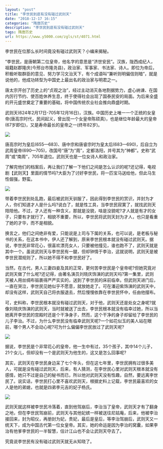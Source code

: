 ```yaml
---
layout: "post"
title: "李世民到底有没有碰过武则天"
date: "2018-12-17 16:15"
categories: "隋唐历史"
description: "李世民到底有没有碰过武则天"
tags: 隋唐历史
url: https://www.y5000.com/zgls/st/4071.html
---
```






李世民在位那么长时间竟没有碰过武则天？小编来揭秘。

“李世民，是唐朝第二位皇帝，他名字的意思是“济世安民”。汉族，陇西成纪人，祖籍赵郡隆庆(今邢台市隆尧县)，政治家、军事家、书法家、诗人。即位为帝后，积极听取群臣的意见、努力学习文治天下，有个成语叫“兼听则明偏信则暗”，就是说他的，他成功转型为中国史上最出名的政治家与明君之一。

唐太宗开创了历史上的“贞观之治”，经过主动消灭各地割据势力，虚心纳谏、在国内厉行节约、使百姓休养生息，终于使得社会出现了国泰民安的局面。为后来全盛的开元盛世奠定了重要的基础，将中国传统农业社会推向鼎盛时期。

武则天(624年2月17日-705年12月16日)，汉族。中国历史上唯一一个正统的女皇帝(唐高宗时代，民间起义，曾出现一个女皇帝陈硕真)，也是继位年龄最大的皇帝(67岁即位)，又是寿命最长的皇帝之一(终年82岁)。

![](https://img.y5000.com/uploads/allimg/161028/153UUT0-0.jpg)

唐高宗时为皇后(655—683)、唐中宗和唐睿宗时为皇太后(683—690)，后自立为武周皇帝(690—705)，改国号“唐”为“周”，定都洛阳，并号其为“神都”。史称“武周”或“南周”，705年退位。武则天也是一位女诗人和政治家。

了解完他们的档案后，再让我们了解一下他们之间是怎么认识的呢?还记得，电视剧【武则天】里面的情节吗?大臣为了讨好李世民，将一匹宝马送给他，但此马生性倔强，野蛮。

![](https://img.y5000.com/uploads/allimg/161028/153UW0B-1.jpg)

带着李世民到处乱跑，最后被武则天驯服了，因此得到李世民的赏识，并封为才人，你们知道才人是什么吗?说白了，就是性工具，当李世民寂寞了，就找武则天陪陪他。不过，才人还有一种含义，那就是没貌，啥是没貌呢?才人就是有才的女子，只要有才就行了，相貌不重要，所以，李世民将武则天封为才人，也只是看重了她的才华，而不是相貌。

换言之，他们之间绝非有爱，只能说是上司与下属的关系，也可以说，是老板与秘书的关系，在这本书中，伊人还了解到，原来李世民根本就没有碰过武则天。据说，李世民非常花心，很喜欢漂亮女人，只要被他撞见，谁也跑不了，武则天就是其中一个。虽说武则天与李世民有一腿，但却钟情于李治，这就说明，武则天是被李世民潜规则了，所以她不得不和李世民好了。

当然，在古代，男人三妻四妾及其的正常，更何苦李世民是个皇帝呢?但她究竟对武则天做了什么呢?还记得，由著名演员刘晓庆饰演的武则天吗?第一集里，武则天被人用丝绸布锻裹得严严实实的，送到了李世民的床前临幸。但武则天进门后，一直在哭泣，李世民见她似乎不愿意，就放她走了。可在潘迎紫饰演的武则天中，却没有这样，武则天自己将衣服退去，然后慢慢依靠在李世民怀中，任由他摆布。

可，史料称，李世民根本就没有碰过武则天，对于他，武则天还是处女之身呢?就像刘晓庆饰演的武则天，当时就被送了出去，李世民根本就没有临幸过她，所以当她离开李世民的宫殿时还是个干净身子，然而，这个干净的身子却留给了李世民的儿子李治。不过，为什么李世民没有临幸武则天呢?一个如花似玉的美人站在眼前，哪个男人不会动心呢?可为什么偏偏李世民放过了武则天呢?

![](https://img.y5000.com/uploads/allimg/161028/153UR0H-2.jpg)

据说，李世民是个非常花心的皇帝，他一生中有过，35个孩子，其中14个儿子，21个女儿，但却没有一个是武则天为他生的，这又是怎么回事呢?

其实，武则天在李世民身边呆了七个年头，但在这七年里，李世民拥有过很多美人，可就是没有碰过武则天，后来，有人猜测，在李世民心里对武则天根本就没有感情，她只不过是自己的秘书而已，所以他对武则天没有性趣，自然，要远离李世民了。说实话，李世民打心里不喜欢武则天，根据史料上记载，李世民最喜欢的女人是他的弟媳，也就是四弟李元吉的妃子杨氏。

![](https://img.y5000.com/uploads/allimg/161028/8-16102Q53QH53.jpg)

武则天就这样被李世民冷落着，直到他驾崩后，李治当了皇帝，武则天才有了翻身之地，但在李世民驾崩前，武则天与其他妃嫔一样被送往尼姑庵，后来，他被李治接回来，封为昭仪，再册封为妃，贵妃，最后是皇后，等李治驾崩后，武则天又一统天下，成为中国古代第一位女皇帝。其实，她的命运是因为李治的窝囊，如果李治有他爹李世民的一半智慧，估计江山也不会让武则天夺去了。

究竟说李世民有没有碰过武则天就无从知晓了。
